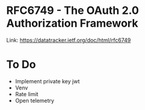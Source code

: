 # RFC6749 - The OAuth 2.0 Authorization Framework
Link: https://datatracker.ietf.org/doc/html/rfc6749

# To Do
* Implement private key jwt
* Venv
* Rate limit
* Open telemetry

